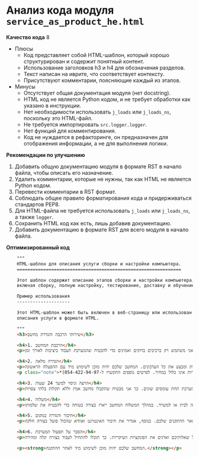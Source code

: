 # Анализ кода модуля `service_as_product_he.html`

**Качество кода**
8
- Плюсы
    - Код представляет собой HTML-шаблон, который хорошо структурирован и содержит понятный контент.
    - Использование заголовков h3 и h4 для обозначения разделов.
    - Текст написан на иврите, что соответствует контексту.
    - Присутствуют комментарии, поясняющие каждый из этапов.
- Минусы
    - Отсутствует общая документация модуля (нет docstring).
    - HTML код не является Python кодом, и не требует обработки как указано в инструкции.
    - Нет необходимости использовать `j_loads` или `j_loads_ns`, поскольку это HTML-файл.
    - Не требуется импортировать `src.logger.logger`.
    - Нет функций для комментирования.
    - Код не нуждается в рефакторинге, он предназначен для отображения информации, а не для выполнения логики.

**Рекомендации по улучшению**

1.  Добавить общую документацию модуля в формате RST в начало файла, чтобы описать его назначение.
2.  Удалить комментарии, которые не нужны, так как HTML не является Python кодом.
3.  Перевести комментарии в RST формат.
4.  Соблюдать общее правило форматирования кода и придерживаться стандартов PEP8.
5.  Для HTML-файла не требуется использовать `j_loads` или `j_loads_ns`, а также `logger`.
6.  Сохранить HTML код как есть, лишь добавив документацию.
7.  Добавить документацию в формате RST для всего модуля в начало файла.

**Оптимизированный код**

```html
    """
    HTML-шаблон для описания услуги сборки и настройки компьютера.
    ==============================================================

    Этот шаблон содержит описание этапов сборки и настройки компьютера,
    включая сборку, полную настройку, тестирование, доставку и обучение пользователя.

    Пример использования
    --------------------

    Этот HTML-шаблон может быть включен в веб-страницу или использован для генерации
    описания услуги в формате HTML.

    """
    <h3>שירותי הרכבה והגדרת מחשב</h3>

    <h4>1. הרכבת המחשב</h4>
    <p>אני מרכיב את המחשב שלכם, תוך התאמת כל הרכיבים לדרישות ולצרכים שלכם. אני משתמש רק ברכיבים בדוקים ואמינים כדי להבטיח שהמערכת תעבוד ביציבות לאורך זמן.</p>

    <h4>2. הגדרה מלאה</h4>
    <p>לאחר ההרכבה, אני מתקין את מערכת ההפעלה, הדרייברים והתוכנות הנדרשות ומבצע את כל העדכונים. המחשב שלכם יהיה מוכן לשימוש מיד עם ההפעלה הראשונה.</p>
    <p class="note">*(תנאי: רישיון למערכת ההפעלה ולתוכנות אחרות אינו כלול במחיר. לפרטים נוספים התקשרו ל-054-422-94-97)*</p>

    <h4>3. הרצה וניסוי למשך 24 שעות</h4>
    <p>לפני שאספק לכם את המחשב, אני מבצע בדיקות במשך 24 שעות כדי לוודא את הביצועים והיציבות של המערכת תחת עומסים שונים. כך אני מבטיח שתקבלו מחשב אמין וללא תקלות בלתי צפויות.</p>

    <h4>4. משלוח</h4>
    <p>אני מבצע את המשלוח באופן אישי בזמן ובמקום שנוחים לכם, בין אם זה לבית או למשרד. במהלך המשלוח המחשב ייארז בצורה בטוחה כדי להבטיח את שלמותו.</p>

    <h4>5. חיבור והגדרה במקום</h4>
    <p>בעת המשלוח, אני אחבר את המחשב למסך, למקלדת, לעכבר ולשאר ההתקנים שלכם. בנוסף, אגדיר את חיבור האינטרנט ואוודא שהכול פועל בצורה חלקה.</p>

    <h4>6. הסבר על תפעול המערכת</h4>
    <p>לאחר החיבור, אסביר לכם כיצד להשתמש במערכת החדשה, אענה על כל שאלותיכם ואדגים את הפונקציות העיקריות. כך תוכלו להתחיל לעבוד בצורה קלה ומהירה.</p>

    <p><strong>המחשב שלכם יהיה מוכן לשימוש מיד לאחר ההתקנה.</strong></p>
```